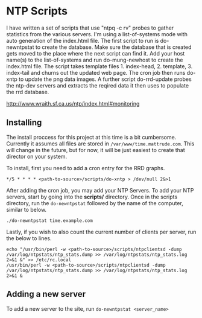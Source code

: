 # NTP Scripts #

I have written a set of scripts that use "ntpq -c rv" probes to gather statistics from the various servers. I'm using a list-of-systems mode with auto generation of the index.html file. The first script to run is do-newntpstat to create the database. Make sure the database that is created gets moved to the place where the next script can find it. Add your host name(s) to the list-of-systems and run do-mung-newhost to create the index.html file. The script takes template files 1. index-head, 2. template, 3. index-tail and churns out the updated web page. The cron job then runs do-xntp to update the png data images. A further script do-rrd-update probes the ntp-dev servers and extracts the reqired data it then uses to populate the rrd database.

http://www.wraith.sf.ca.us/ntp/index.html#monitoring

## Installing ##

The install proccess for this project at this time is a bit cumbersome.  Currently it assumes all files are stored in `/var/www/time.mattrude.com`.  This will change in the future, but for now, it will be just easiest to create that director on your system.

To install, first you need to add a cron entry for the RRD graphs.

    */5 * * * * <path-to-source>/scripts/do-xntp > /dev/null 2&>1

After adding the cron job, you may add your NTP Servers. To add your NTP servers, start by going into the **scripts/** directory.  Once in the scripts directory, run the `do-newntpstat` followed by the name of the computer, similar to below.

    ./do-newntpstat time.example.com

Lastly, if you wish to also count the current number of clients per server, run the below to lines.

    echo "/usr/bin/perl -w <path-to-source>/scripts/ntpclientsd -dump /var/log/ntpstats/ntp_stats.dump >> /var/log/ntpstats/ntp_stats.log 2>&1 &" >> /etc/rc.local
    /usr/bin/perl -w <path-to-source>/scripts/ntpclientsd -dump /var/log/ntpstats/ntp_stats.dump >> /var/log/ntpstats/ntp_stats.log 2>&1 &


## Adding a new server ##

To add a new server to the site, run `do-newntpstat <server_name>`
